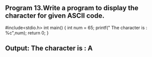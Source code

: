 ## Program 13.Write a program to display the character for given ASCII code. ##
#include<stdio.h>
int main()
{
    int num = 65;
    printf(" The character is : %c",num);
    return 0;
}
## Output: The character is : A ##
